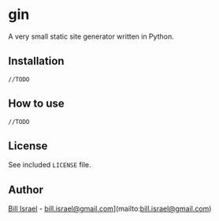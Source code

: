 # gin

A very small static site generator written in Python.

## Installation

`//TODO`


## How to use

`//TODO`


## License

See included `LICENSE` file.


## Author

[Bill Israel](http://billisrael.info/) - bill.israel@gmail.com](mailto:bill.israel@gmail.com)

